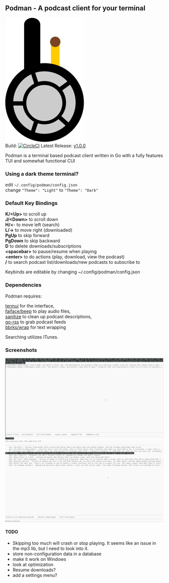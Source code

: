 ## Podman - A podcast client for your terminal 

![podman logo](docs/assets/img/podmanlogo.svg) <br/>
Build: [![CircleCI](https://circleci.com/gh/hunterwerlla/podman.svg?style=svg)](https://circleci.com/gh/hunterwerlla/podman)
Latest Release: [v1.0.0](https://github.com/hunterwerlla/podman/releases/tag/v1.0.0)<br/>

Podman is a terminal based podcast client written in Go with a fully features TUI and somewhat functional CUI

### Using a dark theme terminal?
edit `~/.config/podman/config.json` <br/>
change `"Theme": "Light"` to `"Theme": "Dark"`
### Default Key Bindings
**K/&lt;Up&gt;** to scroll up<br/>
**J/&lt;Down&gt;** to scroll down<br/>
**H/&lt;**- to move left (search)<br/>
**L/-&gt;** to move right (downloaded)<br/>
**PgUp** to skip forward<br/>
**PgDown** to skip backward<br/>
**D** to delete downloads/subscriptions<br/>
**&lt;spacebar&gt;** to pause/resume when playing<br/>
**&lt;enter&gt;** to do actions (play, download, view the podcast)<br/>
**/** to search podcast list/downloads/new podcasts to subscribe to

Keybinds are editable by changing ~/.config/podman/config.json

### Dependencies
Podman requires:

[termui](https://github.com/gizak/termui) for the interface,  
[faiface/beep](https://github.com/faiface/beep) to play audio files,  
[sanitize](https://github.com/kennygrant/sanitize) to clean up podcast descriptions,  
[go-rss](https://github.com/ungerik/go-rss) to grab podcast feeds  
[bbrks/wrap](https://github.com/bbrks/wrap) for text wrapping

Searching utilizes ITunes.

### Screenshots
![Subscriptions screen](docs/assets/img/mainscreen.png)
![Podcast detail screen](docs/assets/img/podcastdetail.png)

#### TODO
* Skipping too much will crash or stop playing. It seems like an issue in the mp3 lib, but I need to look into it.
* store non-configuration data in a database
* make it work on Windows
* look at optimization
* Resume downloads?
* add a settings menu?

